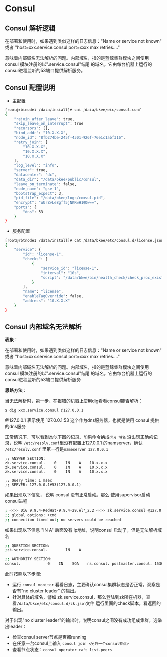 # Consul

## Consul 解析逻辑

在部署和使用时，如果遇到类似这样的日志信息："Name or service not known" 或者 "host=xxx.service.consul port=xxxx max retries...."

意味着内部域名无法解析的问题。内部域名，指的是蓝鲸集群模块之间使用 consul 模块注册的以".service.consul"结尾 的域名。它由每台机器上运行的consul进程监听的53端口提供解析服务。

## Consul 配置说明

- 主配置

```bash
[root@rbtnode1 /data/install]# cat /data/bkee/etc/consul.conf
{
    "rejoin_after_leave": true,
    "skip_leave_on_interrupt": true,
    "recursors": [],
    "bind_addr": "10.X.X.X",
    "node_id": "8fb274be-245f-4301-926f-76e1c1abf316",
    "retry_join": [
        "10.X.X.X",
        "10.X.X.X",
        "10.X.X.X"
    ],
    "log_level": "info",
    "server": true,
    "datacenter": "dc",
    "data_dir": "/data/bkee/public/consul",
    "leave_on_terminate": false,
    "node_name": "gse-1",
    "bootstrap_expect": 3,
    "pid_file": "/data/bkee/logs/consul.pid",
    "encrypt": "uUrZvLe8gff5jNKRwH1QOw==",
    "ports": {
        "dns": 53
    }
}
```

- 服务配置

```bash
[root@rbtnode1 /data/install]# cat /data/bkee/etc/consul.d/license.json
{
    "service": {
        "id": "license-1",
        "checks": [
            {
                "service_id": "license-1",
                "interval": "10s",
                "script": "/data/bkee/bin/health_check/check_proc_exists -m license"
            }
        ],
        "name": "license",
        "enableTagOverride": false,
        "address": "10.X.X.X"
    }
}
```

## Consul 内部域名无法解析

**表象**：

在部署和使用时，如果遇到类似这样的日志信息："Name or service not known" 或者 "host=xxx.service.consul port=xxxx max retries...."

意味着内部域名无法解析的问题。内部域名，指的是蓝鲸集群模块之间使用 consul 模块注册的以".service.consul"结尾 的域名。它由每台机器上运行的consul进程监听的53端口提供解析服务

**思路方法**：

当无法解析时，第一步，在报错的机器上使用dig看看consul能否解析：

```bash
$ dig xxx.service.consul @127.0.0.1
```

@127.0.0.1 表示使用 127.0.0.1:53 这个作为dns服务器，也就是使用 consul 提供的dns服务

正常情况下，可以看到类似下图的记录。如果命令换成`dig 域名` 没出现正确的记录，说明 `/etc/resolv.conf`里没有配置上127.0.0.1 的namserver，确认 `/etc/resolv.conf` 里第一行是`nameserver 127.0.0.1`

```
;; ANSWER SECTION:
zk.service.consul.    0    IN    A    10.x.x.x
zk.service.consul.    0    IN    A    10.x.x.x
zk.service.consul.    0    IN    A    10.x.x.x

;; Query time: 1 msec
;; SERVER: 127.0.0.1#53(127.0.0.1)
```

如果出现以下信息， 说明 consul 没有正常启动。那么 使用supervisor启动consul进程

```bash
; <<>> DiG 9.9.4-RedHat-9.9.4-29.el7_2.2 <<>> zk.service.consul @127.0.0.1
;; global options: +cmd
;; connection timed out; no servers could be reached
```

如果出现以下信息 "IN A" 后面没有 ip地址，说明consul 启动了，但是无法解析域名

```bash
;; QUESTION SECTION:
;zk.service.consul.        IN    A

;; AUTHORITY SECTION:
consul.            0    IN    SOA    ns.consul. postmaster.consul. 1530849644 3600 600 86400 0
```

此时按照以下步骤:

- 运行 `consul monitor` 看看日志，主要确认consul集群状态是否正常。观察是否有"no cluster leader" 的输出。
- 针对具体的域名，譬如 zk.service.consul，那么登陆到zk所在机器，查看`/data/bkce/etc/consul.d/zk.json`文件 运行里面的check脚本，看返回的输出。

对于出现"no cluster leader"的输出时，说明consul之间没有成功组成集群，选举出leader：

- 检查consul server节点是否都running
- 在任意一台consul上输入 `consul join <另外一个consul节点>`
- 查看节点状态：`consul operator raft list-peers`

